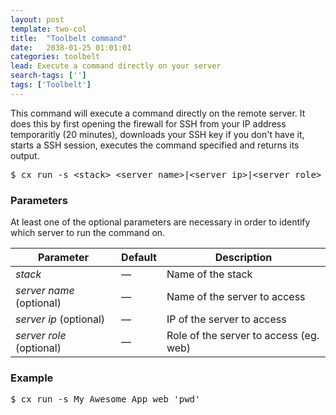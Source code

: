 ```yaml
---
layout: post
template: two-col
title:  "Toolbelt command"
date:   2038-01-25 01:01:01
categories: toolbelt
lead: Execute a command directly on your server
search-tags: ['']
tags: ['Toolbelt']
---
```


This command will execute a command directly on the remote server. It does this by first opening the firewall for SSH from your IP address temporaritly (20 minutes), downloads your SSH key if you don't have it, starts a SSH session, executes the command specified and returns its output.

<pre class="prettyprint">
$ cx run -s &lt;stack&gt; &lt;server name&gt;|&lt;server ip&gt;|&lt;server role&gt; '&lt;command&gt;'
</pre>

<h3 id="parameters">Parameters</h3>

At least one of the optional parameters are necessary in order to identify which server to run the command on.

<table class='table table-bordered table-striped table-small'>
    <thead>
        <tr>
            <th align="center">Parameter</th>
            <th align="center">Default</th>
            <th align="center">Description</th>
        </tr>
    </thead>
    <tbody>
        <tr>
            <td><i>stack</i></td>
            <td>&mdash;</td>
            <td>Name of the stack</td>
        </tr>
        <tr>
            <td><i>server name</i> (optional)</td>
            <td>&mdash;</td>
            <td>Name of the server to access</td>
        </tr>
        <tr>
            <td><i>server ip</i> (optional)</td>
            <td>&mdash;</td>
            <td>IP of the server to access</td>
        </tr>
        <tr>
            <td><i>server role</i> (optional)</td>
            <td>&mdash;</td>
            <td>Role of the server to access (eg. web)</td>
        </tr>        
    </tbody>
</table>

<h3 id="examples">Example</h3>

<pre class="prettyprint">
$ cx run -s My_Awesome_App web 'pwd'
</pre>